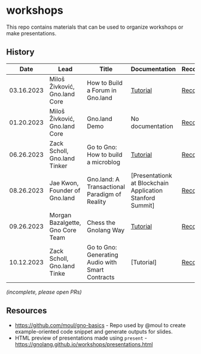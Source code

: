 # workshops

This repo contains materials that can be used to organize workshops or make presentations.

## History

| Date              | Lead           | Title                             | Documentation  | Recording | Level    |
|-------------------|----------------|-----------------------------------|----------------|-----------|----------|
| 03.16.2023 | Miloš Živković, Gno.land Core | How to Build a Forum in Gno.land  | [Tutorial](https://hackmd.io/iB9CgSeZRwac9fbJTR7r2Q?view)    | [Recording](https://www.youtube.com/watch?v=gmP-mH-64HA) | Beginner |
| 01.20.2023 | Miloš Živković, Gno.land Core | Gno.land Demo | No documentation | [Recording](https://www.youtube.com/watch?v=-BlnEXCs0eI) | Beginner
| 06.26.2023 | Zack Scholl, Gno.land Tinker | Go to Gno: How to build a microblog | [Tutorial](https://github.com/gnolang/workshops/tree/main/presentations/2023-06-26--go-to-gno--schollz) |  [Recording](https://www.youtube.com/watch?v=F-_dadxcRJM&feature=youtu.be) | Beginner
| 08.26.2023 | Jae Kwon, Founder of Gno.land | Gno.land: A Transactional Paradigm of Reality | [Presentationk at Blockchain Application Stanford Summit] |  [Recording](https://www.youtube.com/watch?v=Dx8dI6evcP0&t=3s) | 
| 09.26.2023 | Morgan Bazalgette, Gno Core Team | Chess the Gnolang Way | [Tutorial](https://github.com/gnolang/gnochess/blob/main/tutorial/01_getting_started/README.md) |  [Recording](https://www.youtube.com/watch?v=JQh7LhqW7ns) | Beginner
| 10.12.2023 | Zack Scholl, Gno.land Tinke | Go to Gno: Generating Audio with Smart Contracts | [Tutorial] |  [Recording](https://www.youtube.com/watch?v=lmmUIEHhdqA) | Beginner

_(incomplete, please open PRs)_

## Resources

* https://github.com/moul/gno-basics - Repo used by @moul to create example-oriented code snippet and generate outputs for slides.
* HTML preview of presentations made using `present` - https://gnolang.github.io/workshops/presentations.html
